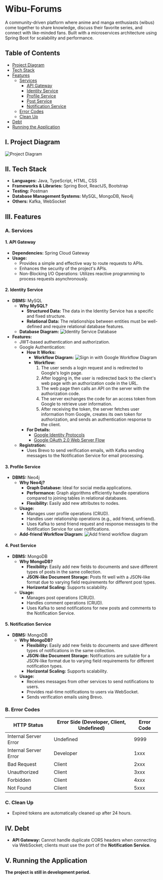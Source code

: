 # Wibu-Forums

A community-driven platform where anime and manga enthusiasts (wibus) come together to share knowledge, discuss their favorite series, and connect with like-minded fans. Built with a microservices architecture using Spring Boot for scalability and performance.

## Table of Contents

- [Project Diagram](#i-project-diagram)
- [Tech Stack](#ii-tech-stack)
- [Features](#iii-features)
  - [Services](#a-services)
    - [API Gateway](#1-api-gateway)
    - [Identity Service](#2-identity-service)
    - [Profile Service](#3-profile-service)
    - [Post Service](#4-post-service)
    - [Notification Service](#5-notification-service)
  - [Error Codes](#b-error-codes)
  - [Clean Up](#c-clean-up)
- [Debt](#iv-debt)
- [Running the Application](#v-running-the-application)

## I. Project Diagram
![Project Diagram](./readme-img/project-diagram.png)

## II. Tech Stack

- **Languages:** Java, TypeScript, HTML, CSS
- **Frameworks & Libraries:** Spring Boot, ReactJS, Bootstrap
- **Testing:** Postman
- **Database Management Systems:** MySQL, MongoDB, Neo4j
- **Others:** Kafka, WebSocket

## III. Features

### A. Services

#### 1. API Gateway
- **Dependencies:** Spring Cloud Gateway
- **Usage:**
  - Provides a simple and effective way to route requests to APIs.
  - Enhances the security of the project's APIs.
  - Non-Blocking I/O Operations: Utilizes reactive programming to process requests asynchronously.

#### 2. Identity Service
- **DBMS:** MySQL
  - **Why MySQL?**
    - **Structured Data:** The data in the Identity Service has a specific and fixed structure.
    - **Relational Data:** The relationships between entities must be well-defined and require relational database features.
  - **Database Diagram:**
    ![Identity Service Database](./readme-img/identity-service-db.png)
- **Features:**
  - JWT-based authentication and authorization.
  - Google Authentication:
    - **How It Works:**
      - **Workflow Diagram:**
        ![Sign in with Google Workflow Diagram](./readme-img/sign-in-with-google-web-server-app.png)
      - **Workflow:**
        1. The user sends a login request and is redirected to Google's login page.
        2. After logging in, the user is redirected back to the client's web page with an authorization code in the URL.
        3. The web page then calls an API on the server with the authorization code.
        4. The server exchanges the code for an access token from Google to retrieve user information.
        5. After receiving the token, the server fetches user information from Google, creates its own token for authorization, and sends an authentication response to the client.
    - **For Details:**
      - [Google Identity Protocols](https://developers.google.com/identity/protocols/oauth2)
      - [Google OAuth 2.0 Web Server Flow](https://developers.google.com/identity/protocols/oauth2/web-server)
  - **Registration:**
    - Uses Brevo to send verification emails, with Kafka sending messages to the Notification Service for email processing.

#### 3. Profile Service
- **DBMS:** Neo4j
  - **Why Neo4j?**
    - **Graph Database:** Ideal for social media applications.
    - **Performance:** Graph algorithms efficiently handle operations compared to joining tables in relational databases.
    - **Flexibility:** Easily add new attributes to nodes.
  - **Usage:**
    - Manages user profile operations (CRUD).
    - Handles user relationship operations (e.g., add friend, unfriend).
    - Uses Kafka to send friend request and response messages to the Notification Service for user notifications.
  - **Add-friend Workflow Diagram:**
  ![Add friend workflow diagram](./readme-img/add-friend-workflow.png)

#### 4. Post Service
- **DBMS:** MongoDB
  - **Why MongoDB?**
    - **Flexibility:** Easily add new fields to documents and save different types of posts in the same collection.
    - **JSON-like Document Storage:** Posts fit well with a JSON-like format due to varying field requirements for different post types.
    - **Horizontal Scaling:** Supports scalability.
  - **Usage:**
    - Manages post operations (CRUD).
    - Handles comment operations (CRUD).
    - Uses Kafka to send notifications for new posts and comments to the Notification Service.

#### 5. Notification Service
- **DBMS:** MongoDB
  - **Why MongoDB?**
    - **Flexibility:** Easily add new fields to documents and save different types of notifications in the same collection.
    - **JSON-like Document Storage:** Notifications are suitable for a JSON-like format due to varying field requirements for different notification types.
    - **Horizontal Scaling:** Supports scalability.
  - **Usage:**
    - Receives messages from other services to send notifications to users.
    - Provides real-time notifications to users via WebSocket.
    - Sends verification emails using Brevo.

### B. Error Codes

| HTTP Status           | Error Side (Developer, Client, Undefined) | Error Code |
|-----------------------|-------------------------------------------|------------|
| Internal Server Error | Undefined                                 | 9999       |
| Internal Server Error | Developer                                 | 1xxx       |
| Bad Request           | Client                                    | 2xxx       |
| Unauthorized          | Client                                    | 3xxx       |
| Forbidden             | Client                                    | 4xxx       |
| Not Found             | Client                                    | 5xxx       |

### C. Clean Up

- Expired tokens are automatically cleaned up after 24 hours.

## IV. Debt

- **API Gateway:** Cannot handle duplicate CORS headers when connecting via WebSocket; clients must use the port of the **Notification Service**.

## V. Running the Application

**The project is still in development period.**